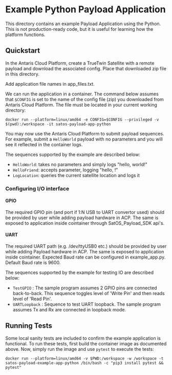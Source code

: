 # Example Python Payload Application

This directory contains an example Payload Application using the Python.
This is not production-ready code, but it is useful for learning how the platform functions.

## Quickstart

In the Antaris Cloud Platform, create a TrueTwin Satellite with a remote payload and download the associated config.
Place that downloaded zip file in this directory.

Add application file names in app_files.txt. 

We can run the application in a container. The command below assumes that `$CONFIG` is set to the name of the config file (zip) you downloaded from Antaris Cloud Platform. The file must be located in your current working directory:

```
docker run --platform=linux/amd64 -e CONFIG=$CONFIG --privileged -v $(pwd):/workspace -it satos-payload-app-python
```

You may now use the Antaris Cloud Platform to submit payload sequences. For example, submit a `HelloWorld` payload with
no parameters and you will see it reflected in the container logs.

The sequences supported by the example are described below:
* `HelloWorld`: takes no parameters and simply logs "hello, world!"
* `HelloFriend`: accepts parameter, logging "hello, <parameter>!"
* `LogLocation`: queries the current satellite location and logs it

### Configuring I/O interface

#### GPIO
The required GPIO pin (and port if 1:N USB to UART convertor used) should be provided by user while adding payload hardware in ACP. The same is exposed to application inside cointainer through SatOS_Payload_SDK api's. 

#### UART
The required UART path (e.g. /dev/ttyUSB0 etc.) should be provided by user while adding Payload hardware in ACP. The same is exposed to application inside cointainer. Expected Baud rate can be configured in example_app.py. Default Baud rate is 9600.

The sequences supported by the example for testing IO are described below:
* `TestGPIO` : The sample program assumes 2 GPIO pins are connected back-to-back. This sequence toggles level of 'Write Pin' and then reads level of 'Read Pin'. 
* `UARTLoopback` : Sequence to test UART loopback. The sample program assumes Tx and Rx are connected in loopback mode.

## Running Tests

Some local sanity tests are included to confirm the example application is functional.
To run these tests, first build the container image as documented above.
Now, simply run the image and use `pytest` to execute the tests:

```
docker run --platform=linux/amd64 -v $PWD:/workspace -w /workspace -t satos-payload-example-app-python /bin/bash -c "pip3 install pytest && pytest"
```
